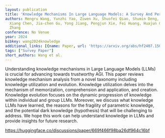 ```yaml
---
layout: publication
title: 'Knowledge Mechanisms In Large Language Models: A Survey And Perspective'
authors: Mengru Wang, Yunzhi Yao, Ziwen Xu, Shuofei Qiao, Shumin Deng, Peng Wang,
  Xiang Chen, Jia-chen Gu, Yong Jiang, Pengjun Xie, Fei Huang, Huajun Chen, Ningyu
  Zhang
conference: No Venue
year: 2024
bibkey: wang2024knowledge
additional_links: [{name: Paper, url: 'https://arxiv.org/abs/hf2407.15017'}]
tags: ["Survey Paper"]
short_authors: Wang et al.
---
```

Understanding knowledge mechanisms in Large Language Models (LLMs) is crucial for advancing towards trustworthy AGI. This paper reviews knowledge mechanism analysis from a novel taxonomy including knowledge utilization and evolution. Knowledge utilization delves into the mechanism of memorization, comprehension and application, and creation. Knowledge evolution focuses on the dynamic progression of knowledge within individual and group LLMs. Moreover, we discuss what knowledge LLMs have learned, the reasons for the fragility of parametric knowledge, and the potential dark knowledge (hypothesis) that will be challenging to address. We hope this work can help understand knowledge in LLMs and provide insights for future research.

https://huggingface.co/discussions/paper/669f466f98ba26df964c16bf